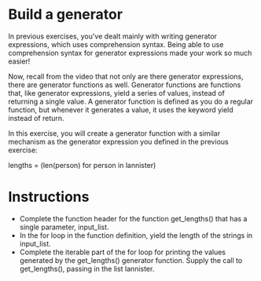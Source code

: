 # Build a generator
In previous exercises, you've dealt mainly with writing generator expressions, which uses comprehension syntax. Being able to use comprehension syntax for generator expressions made your work so much easier!

Now, recall from the video that not only are there generator expressions, there are generator functions as well. Generator functions are functions that, like generator expressions, yield a series of values, instead of returning a single value. A generator function is defined as you do a regular function, but whenever it generates a value, it uses the keyword yield instead of return.

In this exercise, you will create a generator function with a similar mechanism as the generator expression you defined in the previous exercise:

lengths = (len(person) for person in lannister) 

# Instructions
- Complete the function header for the function get_lengths() that has a single parameter, input_list.
- In the for loop in the function definition, yield the length of the strings in input_list.
- Complete the iterable part of the for loop for printing the values generated by the get_lengths() generator function. Supply the call to get_lengths(), passing in the list lannister.
